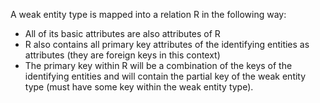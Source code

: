 A weak entity type is mapped into a relation R in the following way: 
- All of its basic attributes are also attributes of R
- R also contains all primary key attributes of the identifying entities as attributes (they are foreign keys in this context)
- The primary key within R will be a combination of the keys of the identifying entities and will contain the partial key of the weak entity type (must have some key within the weak entity type).